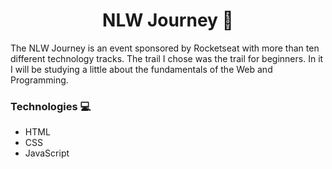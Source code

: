 <h1 align="center">NLW Journey 🚀</h1>

The NLW Journey is an event sponsored by Rocketseat with more than ten different technology tracks.
The trail I chose was the trail for beginners. In it I will be studying a little about the fundamentals of the Web and Programming.

<h3>Technologies 💻</h3>

* HTML
* CSS
* JavaScript
